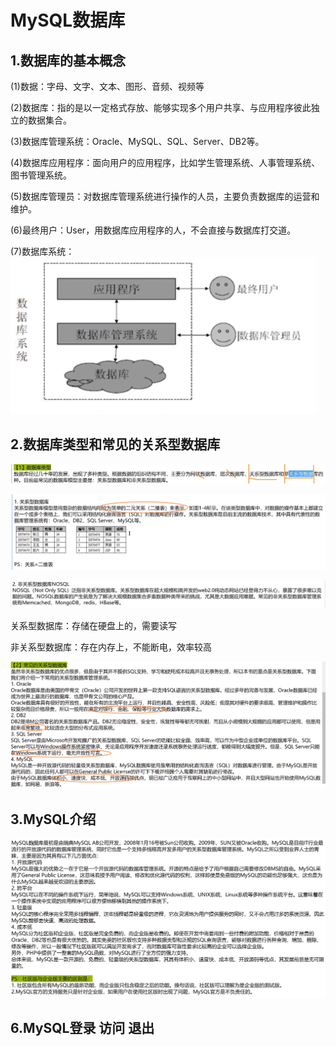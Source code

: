# MySQL数据库

## 1.数据库的基本概念

 (1)数据：字母、文字、文本、图形、音频、视频等

(2)数据库：指的是以一定格式存放、能够实现多个用户共享、与应用程序彼此独立的数据集合。

(3)数据库管理系统：Oracle、MySQL、SQL、Server、DB2等。

(4)数据库应用程序：面向用户的应用程序，比如学生管理系统、人事管理系统、图书管理系统。

(5)数据库管理员：对数据库管理系统进行操作的人员，主要负责数据库的运营和维护。

(6)最终用户：User，用数据库应用程序的人，不会直接与数据库打交道。

(7)数据库系统：![image-20210726151417081](.images/image-20210726151417081-1627435889102435.png)





## 2.数据库类型和常见的关系型数据库

![image-20210726151521724](.images/image-20210726151521724.png)

![image-20210726151744066](.images/image-20210726151744066-1627435890343436.png)

![image-20210726152054001](.images/image-20210726152054001.png)

关系型数据库：存储在硬盘上的，需要读写

非关系型数据库：存在内存上，不能断电，效率较高

![image-20210726152633082](.images/image-20210726152633082-1627435892206437.png)



## 3.MySQL介绍

![image-20210726153603310](.images/image-20210726153603310-1627435893735438.png)





## 6.MySQL登录 访问 退出
